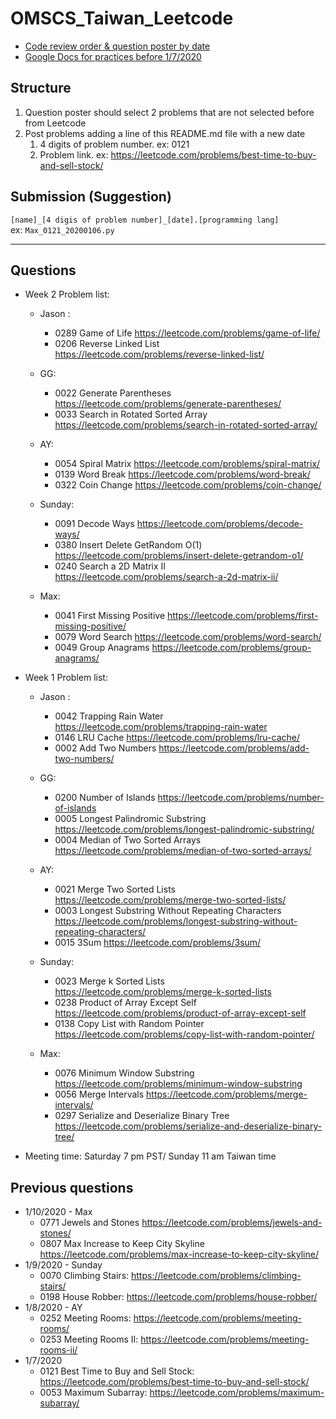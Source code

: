 # OMSCS_Taiwan_Leetcode

- [Code review order & question poster by date](https://docs.google.com/spreadsheets/d/1KuYh8kk7TYKueuf9kOcd6wOhi51u3vo6dusqaNzK1ik/edit#gid=0)  
- [Google Docs for practices before 1/7/2020](https://docs.google.com/document/d/1Os1LEmq0VXcoPmASAMXM0ELjR_hYVqYPDYNwOvFaPYI/edit)

## Structure
1. Question poster should select 2 problems that are not selected before from Leetcode  
2. Post problems adding a line of this README.md file with a new date  
    1. 4 digits of problem number. ex: 0121  
    2. Problem link. ex: https://leetcode.com/problems/best-time-to-buy-and-sell-stock/  

## Submission (Suggestion)
`[name]_[4 digis of problem number]_[date].[programming lang]`  
ex: `Max_0121_20200106.py`  

---
## Questions 

- Week 2 Problem list:
  - Jason : 
    - 0289 Game of Life https://leetcode.com/problems/game-of-life/
    - 0206 Reverse Linked List https://leetcode.com/problems/reverse-linked-list/

  - GG: 
    - 0022 Generate Parentheses https://leetcode.com/problems/generate-parentheses/
    - 0033 Search in Rotated Sorted Array https://leetcode.com/problems/search-in-rotated-sorted-array/

  - AY: 
    - 0054 Spiral Matrix https://leetcode.com/problems/spiral-matrix/
    - 0139 Word Break https://leetcode.com/problems/word-break/
    - 0322 Coin Change https://leetcode.com/problems/coin-change/

  - Sunday: 
    - 0091 Decode Ways https://leetcode.com/problems/decode-ways/
    - 0380 Insert Delete GetRandom O(1) https://leetcode.com/problems/insert-delete-getrandom-o1/
    - 0240 Search a 2D Matrix II https://leetcode.com/problems/search-a-2d-matrix-ii/

  - Max: 
    - 0041 First Missing Positive https://leetcode.com/problems/first-missing-positive/
    - 0079 Word Search https://leetcode.com/problems/word-search/
    - 0049 Group Anagrams https://leetcode.com/problems/group-anagrams/



- Week 1 Problem list:
  - Jason : 
    - 0042 Trapping Rain Water https://leetcode.com/problems/trapping-rain-water
    - 0146 LRU Cache https://leetcode.com/problems/lru-cache/
    - 0002 Add Two Numbers https://leetcode.com/problems/add-two-numbers/

  - GG: 
    - 0200 Number of Islands https://leetcode.com/problems/number-of-islands
    - 0005 Longest Palindromic Substring https://leetcode.com/problems/longest-palindromic-substring/
    - 0004 Median of Two Sorted Arrays https://leetcode.com/problems/median-of-two-sorted-arrays/

  - AY: 
    - 0021 Merge Two Sorted Lists https://leetcode.com/problems/merge-two-sorted-lists/
    - 0003 Longest Substring Without Repeating Characters https://leetcode.com/problems/longest-substring-without-repeating-characters/
    - 0015 3Sum https://leetcode.com/problems/3sum/

  - Sunday: 
    - 0023 Merge k Sorted Lists https://leetcode.com/problems/merge-k-sorted-lists
    - 0238 Product of Array Except Self https://leetcode.com/problems/product-of-array-except-self
    - 0138 Copy List with Random Pointer https://leetcode.com/problems/copy-list-with-random-pointer/

  - Max: 
    - 0076 Minimum Window Substring https://leetcode.com/problems/minimum-window-substring
    - 0056 Merge Intervals https://leetcode.com/problems/merge-intervals/
    - 0297 Serialize and Deserialize Binary Tree https://leetcode.com/problems/serialize-and-deserialize-binary-tree/

- Meeting time: Saturday 7 pm PST/ Sunday 11 am Taiwan time
## Previous questions
- 1/10/2020 - Max
  - 0771 Jewels and Stones https://leetcode.com/problems/jewels-and-stones/
  - 0807 Max Increase to Keep City Skyline https://leetcode.com/problems/max-increase-to-keep-city-skyline/
- 1/9/2020 - Sunday
  - 0070 Climbing Stairs: https://leetcode.com/problems/climbing-stairs/
  - 0198 House Robber: https://leetcode.com/problems/house-robber/
- 1/8/2020 - AY
  - 0252 Meeting Rooms: https://leetcode.com/problems/meeting-rooms/
  - 0253 Meeting Rooms II: https://leetcode.com/problems/meeting-rooms-ii/
- 1/7/2020
  - 0121 Best Time to Buy and Sell Stock: https://leetcode.com/problems/best-time-to-buy-and-sell-stock/
  - 0053 Maximum Subarray: https://leetcode.com/problems/maximum-subarray/
